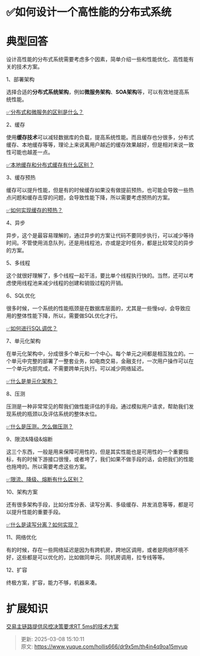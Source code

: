 # ✅如何设计一个高性能的分布式系统

# 典型回答


设计高性能的分布式系统需要考虑多个因素，简单介绍一些和性能优化、高性能有关的技术方案。



1、部署架构

选择合适的**分布式系统架构**，例如**微服务架构**、**SOA架构**等，可以有效地提高系统性能。



[✅分布式和微服务的区别是什么？](https://www.yuque.com/hollis666/dr9x5m/av4fdpxuxauxym6k)



2、缓存

使用**缓存技术**可以减轻数据库的负载，提高系统性能。而且缓存也分很多，分布式缓存、本地缓存等等，理论上来说离用户越近的缓存效果越好，但是相对来说一致性可能也越差一点。



[✅本地缓存和分布式缓存有什么区别？](https://www.yuque.com/hollis666/dr9x5m/uos1kv2304qo6ax1)



3、缓存预热

缓存可以提升性能，但是有的时候缓存如果没有做提前预热，也可能会导致一些热点问题和缓存击穿的问题，会导致性能下降，所以需要考虑预热的方案。



[✅如何实现缓存的预热？](https://www.yuque.com/hollis666/dr9x5m/lu2phlltfr1umdxw)



4、异步

异步，这个是最容易理解的，通过异步的方案让代码不要同步执行，可以减少等待时间。不管使用消息队列，还是用线程池，亦或是定时任务，都是比较常见的异步的方案。



5、多线程

这个就很好理解了，多个线程一起干活，要比单个线程执行快的。当然，还可以考虑使用线程池来减少线程的创建和销毁过程的开销。



6、SQL优化

很多时候，一个系统的性能瓶颈是在数据库层面的，尤其是一些慢sql，会导致应用的整体性能下降，所以，需要做SQL优化才行。



[✅如何进行SQL调优？](https://www.yuque.com/hollis666/dr9x5m/mgpczmz7la99dkft)



7、单元化架构

在单元化架构中，分成很多个单元和一个中心。每个单元之间都是相互独立的。一个单元中完整的部署了一整套业务，如电商交易，金融支付，一次用户操作可以在一个单元内部完成，不需要跨单元执行。可以减少网络延迟。



[✅什么是单元化架构？](https://www.yuque.com/hollis666/dr9x5m/eys76h45ig2g74o3)



8、压测

压测是一种非常常见的帮我们做性能评估的手段。通过模拟用户请求，帮助我们发现系统的瓶颈以及评估系统的整体水位。



[✅什么是压测，怎么做压测？](https://www.yuque.com/hollis666/dr9x5m/wrzi8qgk7ridgslp)



9、限流&降级&熔断

这三个东西，一般是用来保障可用性的，但是其实性能也是可用性的一个重要指标，有的时候下游接口很慢，或者垮了，我们如果不做手段的话，会把我们的性能也拖垮的。所以需要考虑这些方案。



[✅限流、降级、熔断有什么区别？](https://www.yuque.com/hollis666/dr9x5m/etgovbs6bgphlqso)



10、架构方案

还有很多架构手段，比如分库分表、读写分离、多级缓存、并发消息等等，都是可以提升性能的重要手段。



[✅什么是读写分离？如何实现？](https://www.yuque.com/hollis666/dr9x5m/qdh6cgxyvvqrmkc8)



11、网络优化

有的时候，存在一些网络延迟是因为有跨机房，跨地区调用，或者是网络环境不好，这些都是可以优化的，比如做同单元、同机房调用，拉专线等等。



12、扩容

终极方案，扩容，能力不够，机器来凑。





# 扩展知识


[交易主链路提供风控决策要求RT 5ms的技术方案](https://www.yuque.com/hollis666/dr9x5m/hpspveeinpub4o1t)









> 更新: 2025-03-08 15:10:11  
> 原文: <https://www.yuque.com/hollis666/dr9x5m/th4in4q9oa15myup>
